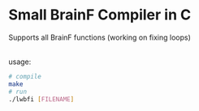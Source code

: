 # Small BrainF Compiler in C
Supports all BrainF functions (working on fixing loops)

<br>
usage: <br>

```bash
# compile
make
# run
./lwbfi [FILENAME]
```
